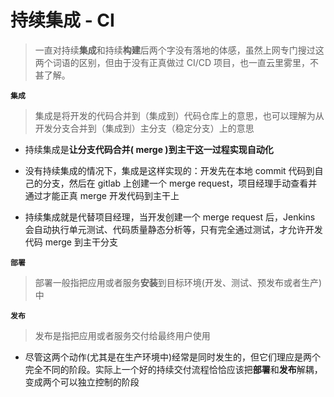 # 持续集成 - CI

> 一直对持续**集成**和持续**构建**后两个字没有落地的体感，虽然上网专门搜过这两个词语的区别，但由于没有正真做过 CI/CD 项目，也一直云里雾里，不甚了解。

**`集成`**

> 集成是将开发的代码合并到（集成到）代码仓库上的意思，也可以理解为从开发分支合并到（集成到）主分支（稳定分支）上的意思

* 持续集成是**让分支代码合并( merge )到主干这一过程实现自动化**

* 没有持续集成的情况下，集成是这样实现的：开发先在本地 commit 代码到自己的分支，然后在 gitlab 上创建一个 merge request，项目经理手动查看并通过才能正真 merge 开发代码到主干上
* 持续集成就是代替项目经理，当开发创建一个 merge request 后，Jenkins 会自动执行单元测试、代码质量静态分析等，只有完全通过测试，才允许开发代码 merge 到主干分支

**`部署`**

> 部署一般指把应用或者服务**安装**到目标环境(开发、测试、预发布或者生产)中

**`发布`**

> 发布是指把应用或者服务交付给最终用户使用

* 尽管这两个动作(尤其是在生产环境中)经常是同时发生的，但它们理应是两个完全不同的阶段。实际上一个好的持续交付流程恰恰应该把**部署**和**发布**解耦，变成两个可以独立控制的阶段


